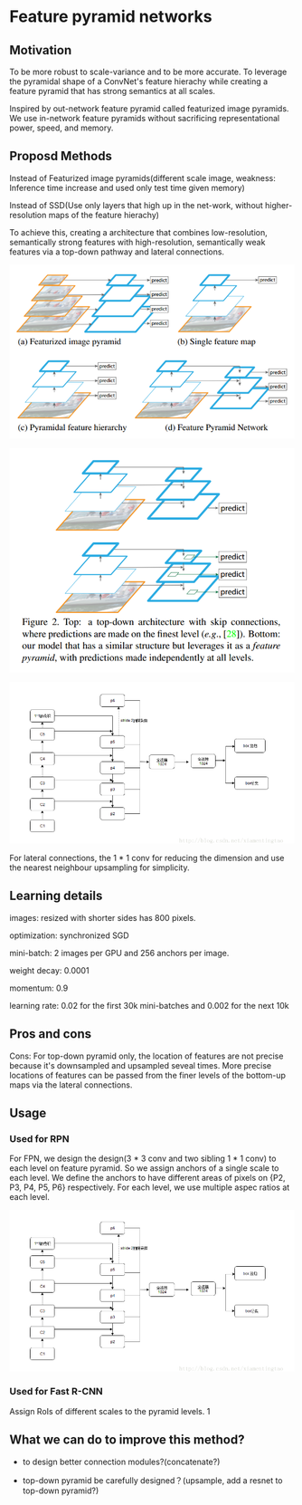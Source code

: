 # Feature pyramid networks

## Motivation

To be more robust to scale-variance and to be more accurate. To leverage the pyramidal shape of a ConvNet's feature hierachy while creating a feature pyramid that has strong semantics at all scales.

Inspired by out-network feature pyramid called featurized image pyramids. We use in-network feature pyramids without sacrificing representational power, speed, and memory.

## Proposd Methods

Instead of Featurized image pyramids(different scale image, weakness: Inference time increase and used only test time given memory)

Instead of SSD(Use only layers that high up in the net-work, without higher-resolution maps of the feature hierachy)

To achieve this, creating a architecture that combines low-resolution, semantically strong features with high-resolution, semantically weak features via a top-down pathway and lateral connections.

![](/images/FPN1_1.png)

![](/images/FPN1_2.png)

![](/images/FPN1_3.png)

For lateral connections, the 1 * 1 conv for reducing the dimension and use the nearest neighbour upsampling for simplicity.

## Learning details

images: resized with shorter sides has 800 pixels.

optimization: synchronized SGD

mini-batch: 2 images per GPU and 256 anchors per image.

weight decay: 0.0001

momentum: 0.9

learning rate: 0.02 for the first 30k mini-batches and 0.002 for the next 10k

## Pros and cons

Cons: For top-down pyramid only, the location of features are not precise because it's downsampled and upsampled seveal times. More precise locations of features can be passed from the finer levels of the bottom-up maps via the lateral connections. 

## Usage

### Used for RPN

For FPN, we design the design(3 * 3 conv and two sibling 1 * 1 conv) to each level on feature pyramid. So we assign anchors of a single scale to each level. We define the anchors to have different areas of pixels on {P2, P3, P4, P5, P6} respectively. For each level, we use multiple aspec ratios at each level.

![](/images/FPN1_3.png)

### Used for Fast R-CNN

Assign RoIs of different scales to the pyramid levels.
1[](/images/FPN1_4.png)

## What we can do to improve this method?

* to design better connection modules?(concatenate?)

* top-down pyramid be carefully designed？(upsample, add a resnet to top-down pyramid?)





